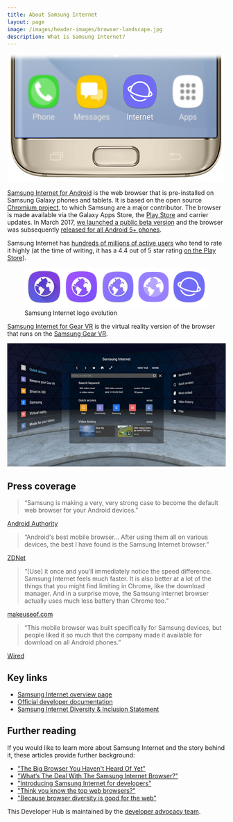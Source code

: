 ```yaml
---
title: About Samsung Internet
layout: page
image: /images/header-images/browser-landscape.jpg
description: What is Samsung Internet?
---
```


![Samsung Internet icon on homescreen](/images/samsung-internet-phone-blur-5_4.png)

[Samsung Internet for Android](http://developer.samsung.com/internet#android-overview) is the web browser that is pre-installed on Samsung Galaxy phones and tablets.
It is based on the open source [Chromium project](https://www.chromium.org/), to which Samsung are a major contributor.
The browser is made available via the Galaxy Apps Store, the [Play Store](https://play.google.com/store/apps/details?id=com.sec.android.app.sbrowser) and carrier updates.
In March 2017, [we launched a public beta version](https://medium.com/samsung-internet-dev/samsung-internet-beta-now-available-without-sign-up-e0d5d4010838)
and the browser was subsequently [released for all Android 5+ phones](https://medium.com/samsung-internet-dev/samsung-internet-v6-2-now-stable-ab7f95ed8b4b).

Samsung Internet has [hundreds of millions of active users](https://www.smashingmagazine.com/2016/10/whats-the-deal-with-the-samsung-internet-browser/#market-shares) 
who tend to rate it highly (at the time of writing, it has a 4.4 out of 5 star rating [on the Play Store](https://play.google.com/store/apps/details?id=com.sec.android.app.sbrowser)).

<figure>
  <img src="/images/samsung-internet-logos-5_4.png" alt="Samsung Internet logos">
  <figcaption>Samsung Internet logo evolution</figcaption>
</figure>

[Samsung Internet for Gear VR](http://developer.samsung.com/internet#gearvr-overview) is the virtual reality version of the browser that runs on the [Samsung Gear VR](http://www.samsung.com/global/galaxy/gear-vr/). 

![Samsung Internet for Gear VR](/images/samsung-internet-gear-vr.jpg)

## Press coverage

> &ldquo;Samsung is making a very, very strong case to become the default web browser for your Android devices.&rdquo;
<p class="caption"><a href="https://www.androidauthority.com/samsung-internet-browser-android-793983/">Android Authority</a></p>

> &ldquo;Android's best mobile browser... After using them all on various devices, the best I have found is the Samsung Internet browser.&rdquo;
<p class="caption"><a href="https://www.zdnet.com/article/thanks-samsung-androids-best-mobile-browser-now-available-to-all/">ZDNet</a></p>

> &ldquo;[Use] it once and you’ll immediately notice the speed difference. Samsung Internet feels much faster. It is also better at a lot of the things that you might find limiting in Chrome, like the download manager. And in a surprise move, the Samsung internet browser actually uses much less battery than Chrome too.&rdquo;
<p class="caption"><a href="https://www.makeuseof.com/tag/mobile-browser-alternatives-chrome-safari/">makeuseof.com</a></p> 

> &ldquo;This mobile browser was built specifically for Samsung devices, but people liked it so much that the company made it available for download on all Android phones.&rdquo;
<p class="caption"><a href="https://www.wired.com/story/alternative-mobile-browsers/">Wired</a></p>

## Key links

* [Samsung Internet overview page](http://www.samsung.com/global/galaxy/apps/samsung-internet/)
* [Official developer documentation](http://developer.samsung.com/internet)
* [Samsung Internet Diversity & Inclusion Statement](http://samsunginter.net/diversity-inclusion-statement)

## Further reading

If you would like to learn more about Samsung Internet and the story behind it, these articles provide further background:

* ["The Big Browser You Haven't Heard Of Yet"](https://medium.com/@torgo/the-big-browser-you-haven-t-heard-of-yet-481a1b48517b)
* ["What’s The Deal With The Samsung Internet Browser?"](https://www.smashingmagazine.com/2016/10/whats-the-deal-with-the-samsung-internet-browser/)
* ["Introducing Samsung Internet for developers"](https://medium.com/samsung-internet-dev/introducing-samsung-internet-for-developers-6c3a3be42f72)
* ["Think you know the top web browsers?"](https://medium.com/samsung-internet-dev/think-you-know-the-top-web-browsers-458a0a070175)
* ["Because browser diversity is good for the web"](https://medium.com/samsung-internet-dev/because-browser-diversity-is-good-for-the-web-910d1cbcdf3b)


This Developer Hub is maintained by the [developer advocacy team](/team).
